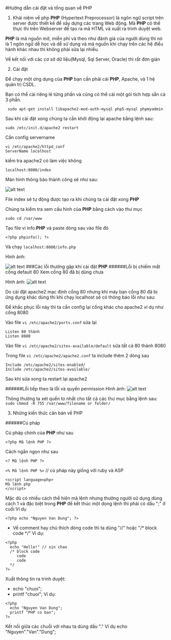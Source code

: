 #Hướng dẫn cài đặt và tổng quan về PHP
1. Khái niệm về php
**PHP** (Hypertext Preprocessor) là ngôn ngữ script trên server được thiết kế để xây dựng các trang Web động. Mã **PHP** có thể thực thi trên Webserver để tạo ra mã HTML và xuất ra trình duyệt web.


**PHP** là mã nguồn mở, miễn phí và theo như đánh giá của người dùng thì nó là 1 ngôn ngữ dễ học và dễ sử dụng và mã nguồn khi chạy trên các hệ điều hành khác nhau thì không phải sửa lại nhiều.


Về kết nối với các cơ sở dữ liệu(Mysql, Sql Server, Oracle) thì rất đơn giản

2. Cài đặt


Để chạy một ứng dụng của **PHP** bạn cần phải cài **PHP**, Apache, và 1 hệ quản trị CSDL.


Bạn có thể cài riêng lẻ từng phần và cũng có thể cài một gói tích hợp sẵn cả 3 phần.

```
 sudo apt-get install libapache2-mod-auth-mysql php5-mysql phpmyadmin
```

Sau khi cài đặt xong chúng ta cần khởi động lại apache bằng lệnh sau:

```
sudo /etc/init.d/apache2 restart
```

Cần config servername


```
vi /etc/apache2/httpd_conf
ServerName localhost
```

kiểm tra apache2 có làm việc không

```
localhost:8080/index
```
Màn hình thông báo thành công sẽ như sau:

![alt text](https://cloud.githubusercontent.com/assets/4001514/5849490/b0b2ded6-a218-11e4-85dc-34d5dd605f41.png "anh1")

File index sẽ tự động được tạo ra khi chúng ta cài đặt xong **PHP**


Chúng ta kiểm tra xem cấu hình của **PHP** bằng cách vào thư mục

```
sudo cd /var/www
```

Tạo file vi info.**PHP** và paste dòng sau vào file đó

```
<?php phpinfo(); ?>
```

Và chạy `localhost:8080/info.php`

Hình ảnh:

![alt text](https://cloud.githubusercontent.com/assets/4001514/5849472/aae3e004-a218-11e4-92a2-d0d3b5d0e253.png "anh2")
###Các lỗi thường gặp khi cài đặt **PHP**
######Lỗi bị chiếm mất cổng default 80
Xem cổng 80 đã bị dùng chưa


Hình ảnh:
![alt text](https://cloud.githubusercontent.com/assets/4001514/5849471/aab1cc72-a218-11e4-8d2a-ee2dc7dd2373.png "anh3")


Do cài đặt apache2 mạc định cổng 80 nhưng khi máy bạn cổng 80 đã bị ứng dụng khác dùng thì khi chạy localhost sẽ có thông báo lỗi như sau:


Để khắc phục lỗi này thì ta cần config lại cổng khác cho apache2 ví dụ như cổng 8080


Vào file `vi /etc/apache2/ports.conf` sửa lại

```
Listen 80 thành
Listen 8080
```


Vào file `vi /etc/apache2/sites-available/default` sửa tất cả 80 thành 8080


Trong file `vi /etc/apache2/apache2.conf` ta include thêm 2 dòng sau


```
Include /etc/apache2/sites-enabled/
Include /etc/apache2/sites-available/
```


Sau khi sửa xong ta restart lại apache2



######Lỗi tiếp theo là lỗi và quyền permission
Hình ảnh:
![alt text](https://cloud.githubusercontent.com/assets/4001514/5849488/affad002-a218-11e4-96cf-8c1ab82e7b57.png "anh4")

Thông thường ta xét quền to nhất cho tất cả các thư mục bằng lệnh sau:
`sudo chmod -R 755 /var/www/filename or folder/`


3. Những kiến thức căn bản về PHP


######Cú pháp


Cú pháp chính của **PHP** như sau

`<?php Mã lệnh PHP ?>`

Cách ngắn ngọn như sau

`<? Mã lệnh PHP ?>`

`<% Mã lệnh PHP %>` // cú pháp này giống với ruby và ASP

```
<script language=php>
Mã lệnh php
</script>
```

Mặc dù có nhiều cách thể hiện mã lệnh nhưng thường người sử dụng dùng cách 1
và đặc biệt trong **PHP** để kết thúc một dọng lệnh thì phải có dấu ";" ở cuối
Ví dụ

```
<?php echo "Nguyen Van Dung"; ?>
```

- Về comment hay chú thích dòng code thì ta dùng "//" hoặc "/* block code */"
Ví dụ:

```
<?php
  echo "Hello!" // xin chao
  /* block code
     code
     code
  */
?>
```

Xuất thông tin ra trình duyệt:
+ echo "chuoi";
+ printf "chuoi";
Ví dụ:

```
<?php
  echo "Nguyen Van Dung";
  printf "PHP co ban";
?>
```
Kết nối giữa các chuỗi với nhau ta dùng dấu "."
Ví dụ
echo "Nguyen"."Van"."Dung";
